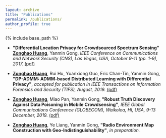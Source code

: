 ```yaml
---
layout: archive
title: "Publications"
permalink: /publications/
author_profile: true
---
```

{% include base_path %}

* <b>"Differential Location Privacy for Crowdsourced Spectrum Sensing"</b><br /> <b>[Zonghao Huang](https://zonghaohuang007.github.io/home//publications/)</b>, Yanmin Gong, <i>IEEE Conference on Communications and Network Security (CNS), Las Vegas, USA, October 9-11 (pp. 1-9), 2017.</i> [(pdf)](https://zonghaohuang007.github.io/home/files/paper1.pdf)

* <b>[Zonghao Huang](https://zonghaohuang007.github.io/home//publications/)</b>, Rui Hu, Yuanxiong Guo, Eric Chan-Tin, Yanmin Gong, <b>"DP-ADMM: ADMM-based Distributed Learning with Differential Privacy"</b>, <i> accepted for publication in IEEE Transactions on Information Forensics and Security (TIFS), August, 2019.</i> [(pdf)](https://zonghaohuang007.github.io/home/files/paper2.pdf)

* <b>[Zonghao Huang](https://zonghaohuang007.github.io/home//publications/)</b>, Miao Pan, Yanmin Gong, <b>"Robust Truth Discovery Against Data Poisoning in Mobile Crowdsensing"</b>, <i> IEEE Global Communications Conference (GLOBECOM), Waikoloa, HI, USA, 9-13 December, 2019.</i> [(pdf)](https://zonghaohuang007.github.io/home/files/paper3.pdf)

* <b>[Zonghao Huang](https://zonghaohuang007.github.io/home//publications/)</b>, Ye Liang, Yanmin Gong, <b>"Radio Environment Map Construction with Geo-Indistinguishability"</b>, <i> in preparation.</i>
